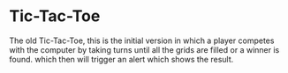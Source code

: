 # Tic-Tac-Toe

The old Tic-Tac-Toe, this is the initial version in which a player 
competes with the computer by taking turns until all the grids are
filled or a winner is found. which then will trigger an alert which 
shows the result.